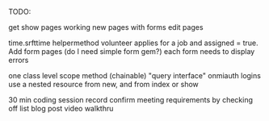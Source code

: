 TODO:



get show pages working
new pages with forms
edit pages


time.srfttime helpermethod
volunteer applies for a job and assigned = true.
Add form pages (do I need simple form gem?) each form needs to display errors

one class level scope method (chainable) "query interface"
onmiauth logins
use a nested resource from new, and from index or show

30 min coding session record
confirm meeting requirements by checking off list
blog post
video walkthru

